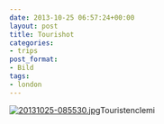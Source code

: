 ```yaml
---
date: 2013-10-25 06:57:24+00:00
layout: post
title: Tourishot
categories:
- trips
post_format:
- Bild
tags:
- london
---
```


  
  
[![20131025-085530.jpg](http://clemi.ag3r.at/wp-content/uploads/2013/10/20131025-085530.jpg)](http://clemi.ag3r.at/wp-content/uploads/2013/10/20131025-085530.jpg)Touristenclemi
